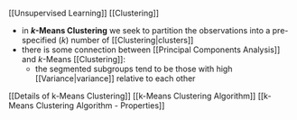 [[Unsupervised Learning]] [[Clustering]]

- in **$k$-Means Clustering** we seek to partition the observations into a pre-specified ($k$) number of [[Clustering|clusters]]
- there is some connection between [[Principal Components Analysis]] and $k$-Means [[Clustering]]:
	- the segmented subgroups tend to be those with high [[Variance|variance]] relative to each other

[[Details of k-Means Clustering]]
[[k-Means Clustering Algorithm]]
[[k-Means Clustering Algorithm - Properties]]
